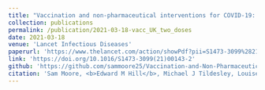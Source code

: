 ```yaml
---
title: "Vaccination and non-pharmaceutical interventions for COVID-19: a mathematical modelling study"
collection: publications
permalink: /publication/2021-03-18-vacc_UK_two_doses
date: 2021-03-18
venue: 'Lancet Infectious Diseases'
paperurl: 'https://www.thelancet.com/action/showPdf?pii=S1473-3099%2821%2900143-2'
link: 'https://doi.org/10.1016/S1473-3099(21)00143-2'
github: 'https://github.com/sammoore25/Vaccination-and-Non-Pharmaceutical-Interventions-a-mathematical-modelling-study'
citation: 'Sam Moore, <b>Edward M Hill</b>, Michael J Tildesley, Louise Dyson, Matt J Keeling.(2021). &quot;Vaccination and non-pharmaceutical interventions for COVID-19: a mathematical modelling study.&quot; <i>Lancet Infectious Diseases</i>. <b>21</b>(6): 793-802. doi:10.1016/S1473-3099(21)00143-2.'
---
```

